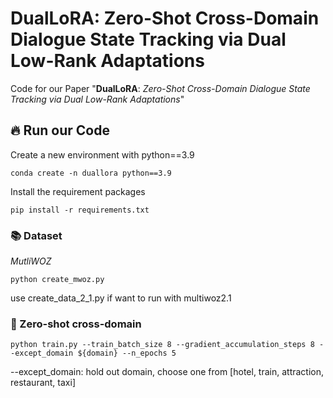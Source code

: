 # DualLoRA: Zero-Shot Cross-Domain Dialogue State Tracking via Dual Low-Rank Adaptations
Code for our Paper "**DualLoRA**: *Zero-Shot Cross-Domain Dialogue State Tracking via Dual Low-Rank Adaptations*"
## 🔥 Run our Code

Create a new environment with python==3.9
```shell
conda create -n duallora python==3.9
```

Install the requirement packages
```shell
pip install -r requirements.txt
```

### 📚 Dataset
*MutliWOZ*
```shell
python create_mwoz.py
```
use create_data_2_1.py if want to run with multiwoz2.1

### 🚀 Zero-shot cross-domain

```shell
python train.py --train_batch_size 8 --gradient_accumulation_steps 8 --except_domain ${domain} --n_epochs 5
```
--except_domain: hold out domain, choose one from [hotel, train, attraction, restaurant, taxi]



